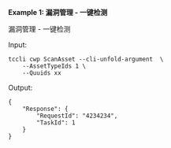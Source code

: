 **Example 1: 漏洞管理 - 一键检测**

漏洞管理 - 一键检测

Input: 

```
tccli cwp ScanAsset --cli-unfold-argument  \
    --AssetTypeIds 1 \
    --Quuids xx
```

Output: 
```
{
    "Response": {
        "RequestId": "4234234",
        "TaskId": 1
    }
}
```

